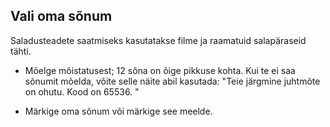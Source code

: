 ## Vali oma sõnum

Saladusteadete saatmiseks kasutatakse filme ja raamatuid salapäraseid tähti.

+ Mõelge mõistatusest; 12 sõna on õige pikkuse kohta. Kui te ei saa sõnumit mõelda, võite selle näite abil kasutada: "Teie järgmine juhtmõte on ohutu. Kood on 65536. "

+ Märkige oma sõnum või märkige see meelde.